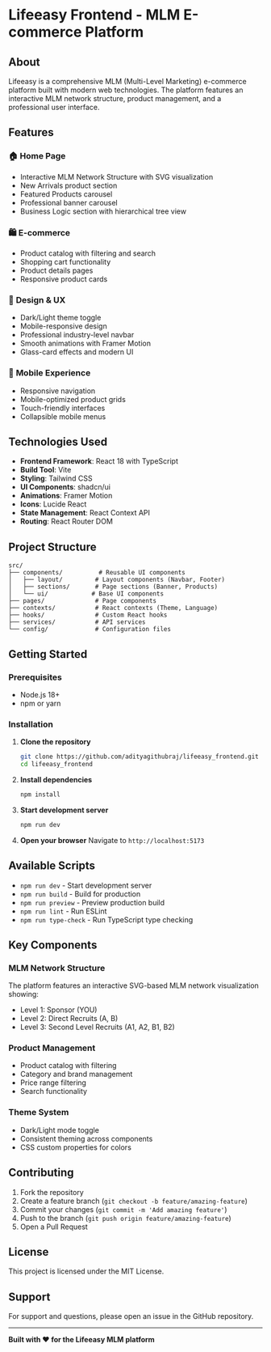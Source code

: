 # Lifeeasy Frontend - MLM E-commerce Platform

## About

Lifeeasy is a comprehensive MLM (Multi-Level Marketing) e-commerce platform built with modern web technologies. The platform features an interactive MLM network structure, product management, and a professional user interface.

## Features

### 🏠 **Home Page**
- Interactive MLM Network Structure with SVG visualization
- New Arrivals product section
- Featured Products carousel
- Professional banner carousel
- Business Logic section with hierarchical tree view

### 🛍️ **E-commerce**
- Product catalog with filtering and search
- Shopping cart functionality
- Product details pages
- Responsive product cards

### 🎨 **Design & UX**
- Dark/Light theme toggle
- Mobile-responsive design
- Professional industry-level navbar
- Smooth animations with Framer Motion
- Glass-card effects and modern UI

### 📱 **Mobile Experience**
- Responsive navigation
- Mobile-optimized product grids
- Touch-friendly interfaces
- Collapsible mobile menus

## Technologies Used

- **Frontend Framework**: React 18 with TypeScript
- **Build Tool**: Vite
- **Styling**: Tailwind CSS
- **UI Components**: shadcn/ui
- **Animations**: Framer Motion
- **Icons**: Lucide React
- **State Management**: React Context API
- **Routing**: React Router DOM

## Project Structure

```
src/
├── components/          # Reusable UI components
│   ├── layout/         # Layout components (Navbar, Footer)
│   ├── sections/       # Page sections (Banner, Products)
│   └── ui/            # Base UI components
├── pages/              # Page components
├── contexts/           # React contexts (Theme, Language)
├── hooks/              # Custom React hooks
├── services/           # API services
└── config/             # Configuration files
```

## Getting Started

### Prerequisites

- Node.js 18+ 
- npm or yarn

### Installation

1. **Clone the repository**
   ```bash
   git clone https://github.com/adityagithubraj/lifeeasy_frontend.git
   cd lifeeasy_frontend
   ```

2. **Install dependencies**
   ```bash
   npm install
   ```

3. **Start development server**
   ```bash
   npm run dev
   ```

4. **Open your browser**
   Navigate to `http://localhost:5173`

## Available Scripts

- `npm run dev` - Start development server
- `npm run build` - Build for production
- `npm run preview` - Preview production build
- `npm run lint` - Run ESLint
- `npm run type-check` - Run TypeScript type checking

## Key Components

### MLM Network Structure
The platform features an interactive SVG-based MLM network visualization showing:
- Level 1: Sponsor (YOU)
- Level 2: Direct Recruits (A, B)
- Level 3: Second Level Recruits (A1, A2, B1, B2)

### Product Management
- Product catalog with filtering
- Category and brand management
- Price range filtering
- Search functionality

### Theme System
- Dark/Light mode toggle
- Consistent theming across components
- CSS custom properties for colors

## Contributing

1. Fork the repository
2. Create a feature branch (`git checkout -b feature/amazing-feature`)
3. Commit your changes (`git commit -m 'Add amazing feature'`)
4. Push to the branch (`git push origin feature/amazing-feature`)
5. Open a Pull Request

## License

This project is licensed under the MIT License.

## Support

For support and questions, please open an issue in the GitHub repository.

---

**Built with ❤️ for the Lifeeasy MLM platform**
